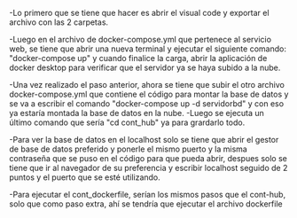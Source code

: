 -Lo primero que se tiene que hacer es abrir el visual code y exportar el archivo con las 2 carpetas. 

-Luego en el archivo de docker-compose.yml que pertenece al servicio web, se tiene que abrir una nueva terminal y ejecutar el siguiente comando: "docker-compose up" y cuando finalice la carga, abrir la aplicación de docker desktop para verificar que el servidor ya se haya subido a la nube. 

-Una vez realizado el paso anterior, ahora se tiene que subir el otro archivo docker-compose.yml que contiene el código para montar la base de datos y se va a escribir el comando "docker-compose up -d servidorbd" y con eso ya estaría montada la base de datos en la nube. -Luego se ejecuta un último comando que sería "cd cont_hub" ya para grardarlo todo. 

-Para ver la base de datos en el localhost solo se tiene que abrir el gestor de base de datos preferido y ponerle el mismo puerto y la misma contraseña que se puso en el código para que pueda abrir, despues solo se tiene que ir al navegador de su preferencia y escribir localhost seguido de 2 puntos y el puerto que se esté utilizando.

-Para ejecutar el cont_dockerfile, serían los mismos pasos que el cont-hub, solo que como paso extra, ahí se tendría que ejecutar el archivo dockerfile
